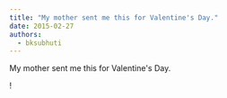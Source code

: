 ```yaml
---
title: "My mother sent me this for Valentine's Day."
date: 2015-02-27
authors: 
  - bksubhuti
---
```


My mother sent me this for Valentine's Day.﻿

!


